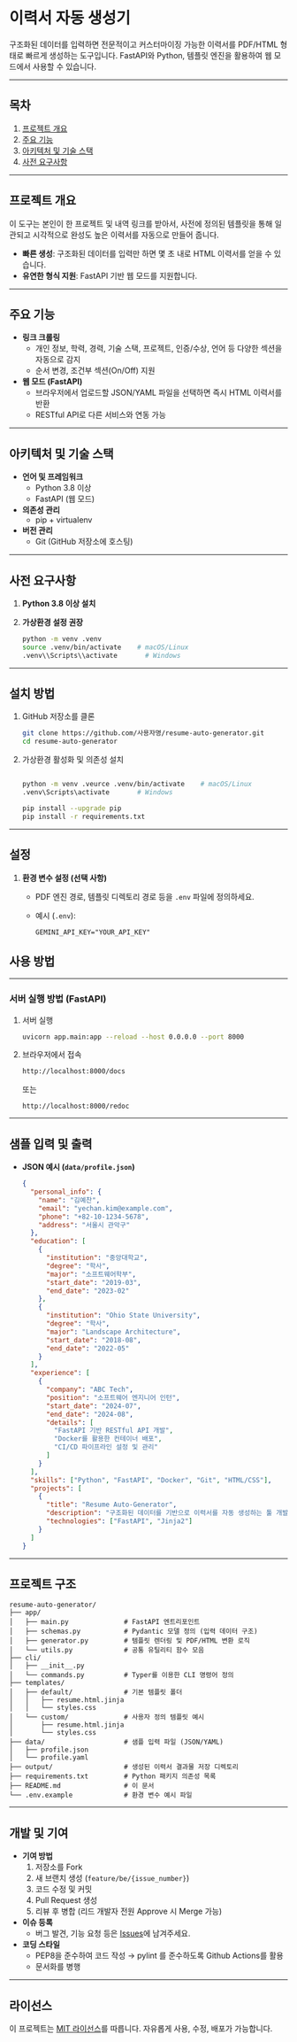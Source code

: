 # 이력서 자동 생성기

구조화된 데이터를 입력하면 전문적이고 커스터마이징 가능한 이력서를 PDF/HTML 형태로 빠르게 생성하는 도구입니다. FastAPI와 Python, 템플릿 엔진을 활용하여 웹 모드에서 사용할 수 있습니다.

---

## 목차

1. [프로젝트 개요](#프로젝트-개요)
2. [주요 기능](#주요-기능)
3. [아키텍처 및 기술 스택](#아키텍처-및-기술-스택)
4. [사전 요구사항](#사전-요구사항)

---

## 프로젝트 개요

이 도구는 본인이 한 프로젝트 및 내역 링크를 받아서, 사전에 정의된 템플릿을 통해 일관되고 시각적으로 완성도 높은 이력서를 자동으로 만들어 줍니다.

- **빠른 생성**: 구조화된 데이터를 입력만 하면 몇 초 내로 HTML 이력서를 얻을 수 있습니다.
- **유연한 형식 지원**: FastAPI 기반 웹 모드를 지원합니다.

---

## 주요 기능

- **링크 크롤링**
    - 개인 정보, 학력, 경력, 기술 스택, 프로젝트, 인증/수상, 언어 등 다양한 섹션을 자동으로 감지
    - 순서 변경, 조건부 섹션(On/Off) 지원
- **웹 모드 (FastAPI)**
    - 브라우저에서 업로드할 JSON/YAML 파일을 선택하면 즉시 HTML 이력서를 반환
    - RESTful API로 다른 서비스와 연동 가능

---

## 아키텍처 및 기술 스택

- **언어 및 프레임워크**
    - Python 3.8 이상
    - FastAPI (웹 모드)
- **의존성 관리**
    - pip + virtualenv
- **버전 관리**
    - Git (GitHub 저장소에 호스팅)

---

## 사전 요구사항

1. **Python 3.8 이상 설치**
2. **가상환경 설정 권장**

    ```bash
    python -m venv .venv
    source .venv/bin/activate    # macOS/Linux
    .venv\\Scripts\\activate       # Windows
    
    ```


---

## 설치 방법

1. GitHub 저장소를 클론

    ```bash
    git clone https://github.com/사용자명/resume-auto-generator.git
    cd resume-auto-generator
    ```

2. 가상환경 활성화 및 의존성 설치

    ```bash
    
    python -m venv .veurce .venv/bin/activate    # macOS/Linux
    .venv\Scripts\activate       # Windows
    
    pip install --upgrade pip
    pip install -r requirements.txt
    ```


---

## 설정

1. **환경 변수 설정 (선택 사항)**
    - PDF 엔진 경로, 템플릿 디렉토리 경로 등을 `.env` 파일에 정의하세요.
    - 예시 (`.env`):

        ```
        GEMINI_API_KEY="YOUR_API_KEY"
        ```


## 사용 방법

---

### 서버 실행 방법 (FastAPI)

1. 서버 실행

    ```bash
    uvicorn app.main:app --reload --host 0.0.0.0 --port 8000
    ```

2. 브라우저에서 접속

    ```bash
    http://localhost:8000/docs
    ```

   또는

    ```
    http://localhost:8000/redoc
    ```


---

## 샘플 입력 및 출력

- **JSON 예시 (`data/profile.json`)**

    ```json
    {
      "personal_info": {
        "name": "김예찬",
        "email": "yechan.kim@example.com",
        "phone": "+82-10-1234-5678",
        "address": "서울시 관악구"
      },
      "education": [
        {
          "institution": "중앙대학교",
          "degree": "학사",
          "major": "소프트웨어학부",
          "start_date": "2019-03",
          "end_date": "2023-02"
        },
        {
          "institution": "Ohio State University",
          "degree": "학사",
          "major": "Landscape Architecture",
          "start_date": "2018-08",
          "end_date": "2022-05"
        }
      ],
      "experience": [
        {
          "company": "ABC Tech",
          "position": "소프트웨어 엔지니어 인턴",
          "start_date": "2024-07",
          "end_date": "2024-08",
          "details": [
            "FastAPI 기반 RESTful API 개발",
            "Docker를 활용한 컨테이너 배포",
            "CI/CD 파이프라인 설정 및 관리"
          ]
        }
      ],
      "skills": ["Python", "FastAPI", "Docker", "Git", "HTML/CSS"],
      "projects": [
        {
          "title": "Resume Auto-Generator",
          "description": "구조화된 데이터를 기반으로 이력서를 자동 생성하는 툴 개발",
          "technologies": ["FastAPI", "Jinja2"]
        }
      ]
    }
    
    ```


---

## 프로젝트 구조

```
resume-auto-generator/
├── app/
│   ├── main.py              # FastAPI 엔트리포인트
│   ├── schemas.py           # Pydantic 모델 정의 (입력 데이터 구조)
│   ├── generator.py         # 템플릿 렌더링 및 PDF/HTML 변환 로직
│   └── utils.py             # 공통 유틸리티 함수 모음
├── cli/
│   ├── __init__.py
│   └── commands.py          # Typer를 이용한 CLI 명령어 정의
├── templates/
│   ├── default/             # 기본 템플릿 폴더
│   │   ├── resume.html.jinja
│   │   └── styles.css
│   └── custom/              # 사용자 정의 템플릿 예시
│       ├── resume.html.jinja
│       └── styles.css
├── data/                    # 샘플 입력 파일 (JSON/YAML)
│   ├── profile.json
│   └── profile.yaml
├── output/                  # 생성된 이력서 결과물 저장 디렉토리
├── requirements.txt         # Python 패키지 의존성 목록
├── README.md                # 이 문서
└── .env.example             # 환경 변수 예시 파일

```

---

## 개발 및 기여

- **기여 방법**
    1. 저장소를 Fork
    2. 새 브랜치 생성 (`feature/be/{issue_number}`)
    3. 코드 수정 및 커밋
    4. Pull Request 생성
    5. 리뷰 후 병합 (리드 개발자 전원 Approve 시 Merge 가능)
- **이슈 등록**
    - 버그 발견, 기능 요청 등은 [Issues](https://github.com/%EC%82%AC%EC%9A%A9%EC%9E%90%EB%AA%85/resume-auto-generator/issues)에 남겨주세요.
- **코딩 스타일**
    - PEP8을 준수하여 코드 작성 → pylint 를 준수하도록 Github Actions를 활용
    - 문서화를 병행

---

## 라이선스

이 프로젝트는 [MIT 라이선스](https://www.notion.so/nasanghyun/LICENSE)를 따릅니다. 자유롭게 사용, 수정, 배포가 가능합니다.